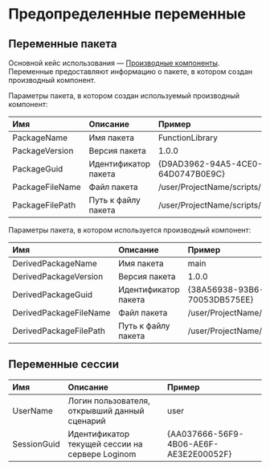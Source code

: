 # Предопределенные переменные

## Переменные пакета

Основной кейс использования — [Производные компоненты](../derived-component.md). Переменные предоставляют информацию о пакете, в котором создан производный компонент.

Параметры пакета, в котором создан используемый производный компонент:

 | Имя | Описание | Пример |
 | :---- | :---- | :---- |
 | PackageName | Имя пакета | FunctionLibrary |
 | PackageVersion | Версия пакета | 1.0.0 |
 | PackageGuid | Идентификатор пакета | {D9AD3962-94A5-4CE0-8909-64D0747B0E9C} |
 | PackageFileName | Файл пакета | /user/ProjectName/scripts/FunctionLibrary.lgp |
 | PackageFilePath | Путь к файлу пакета | /user/ProjectName/scripts/ |

Параметры пакета, в котором используется производный компонент:

 | Имя | Описание | Пример |
 | :---- | :---- | :---- |
 | DerivedPackageName | Имя пакета | main |
 | DerivedPackageVersion | Версия пакета | 1.0.0 |
 | DerivedPackageGuid | Идентификатор пакета | {38A56938-93B6-4981-A5DA-70053DB575EE} |
 | DerivedPackageFileName | Файл пакета | /user/ProjectName/scripts/main.lgp |
 | DerivedPackageFilePath | Путь к файлу пакета | /user/ProjectName/scripts/ |

## Переменные сессии

| Имя | Описание | Пример |
| :---- | :---- | :---- |
| UserName | Логин пользователя, открывший данный сценарий | user |
| SessionGuid | Идентификатор текущей сессии на сервере Loginom | {AA037666-56F9-4B06-AE6F-AE3E2E00052F} |
